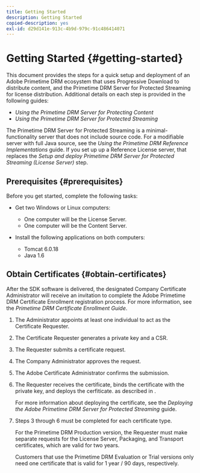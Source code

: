 ```yaml
---
title: Getting Started
description: Getting Started
copied-description: yes
exl-id: d29d141e-913c-4b9d-979c-91c486414071
---
```

# Getting Started {#getting-started}

This document provides the steps for a quick setup and deployment of an Adobe Primetime DRM ecosystem that uses Progressive Download to distribute content, and the Primetime DRM Server for Protected Streaming for license distribution. Additional details on each step is provided in the following guides:

* *Using the Primetime DRM Server for Protecting Content* 
* *Using the Primetime DRM Server for Protected Streaming*

The Primetime DRM Server for Protected Streaming is a minimal-functionality server that does not include source code. For a modifiable server with full Java source, see the *Using the Primetime DRM Reference Implementations* guide. If you set up up a Reference License server, that replaces the *Setup and deploy Primetime DRM Server for Protected Streaming (License Server)* step.

## Prerequisites {#prerequisites}

Before you get started, complete the following tasks:

* Get two Windows or Linux computers:

    * One computer will be the License Server. 
    * One computer will be the Content Server.

* Install the following applications on both computers:

    * Tomcat 6.0.18 
    * Java 1.6

## Obtain Certificates {#obtain-certificates}

After the SDK software is delivered, the designated Company Certificate Administrator will receive an invitation to complete the Adobe Primetime DRM Certificate Enrollment registration process. For more information, see the *Primetime DRM Certificate Enrollment Guide*. 

1. The Administrator appoints at least one individual to act as the Certificate Requester.
1. The Certificate Requester generates a private key and a CSR.
1. The Requester submits a certificate request.
1. The Company Administrator approves the request.
1. The Adobe Certificate Administrator confirms the submission.
1. The Requester receives the certificate, binds the certificate with the private key, and deploys the cerfiticate. as described in .

   For more information about deploying the certificate, see the *Deploying the Adobe Primetime DRM Server for Protected Streaming* guide.
1. Steps 3 through 6 must be completed for each certificate type.

   For the Primetime DRM Production version, the Requester must make separate requests for the License Server, Packaging, and Transport certificates, which are valid for two years.

   Customers that use the Primetime DRM Evaluation or Trial versions only need one certificate that is valid for 1 year / 90 days, respectively.
